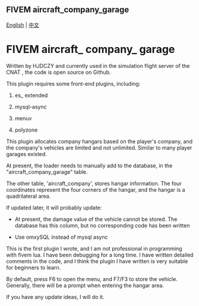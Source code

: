 ## FIVEM aircraft_company_garage

<!-- 通过链接切换中英文 -->
[English](README.md) | [中文](README_CN.md)
# FIVEM aircraft_ company_ garage

Written by HJDCZY and currently used in the simulation flight server of the CNAT , the code is open source on Github.



This plugin requires some front-end plugins, including:



1. es_ extended

2. mysql-async

3. menuv

4. polyzone

This plugin allocates company hangars based on the player's company, and the company's vehicles are limited and not unlimited. Similar to many player garages existed.

At present, the loader needs to manually add to the database, in the "aircraft_company_garage" table.

The other table, 'aircraft_company', stores hangar information. The four coordinates represent the four corners of the hangar, and the hangar is a quadrilateral area.

If updated later, it will probably update:

* At present, the damage value of the vehicle cannot be stored. The database has this column, but no corresponding code has been written

* Use omxySQL instead of mysql async

This is the first plugin I wrote, and I am not professional in programming with fivem lua. I have been debugging for a long time. I have written detailed comments in the code, and I think the plugin I have written is very suitable for beginners to learn.

By default, press F6 to open the menu, and F7/F3 to store the vehicle. Generally, there will be a prompt when entering the hangar area.


If you have any update ideas, I will do it.
